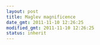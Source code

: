 ```yaml
---
layout: post
title: Maglev magnificence
date_gmt: 2011-11-10 12:26:25
modified_gmt: 2011-11-10 12:26:25
status: inherit
---
```


